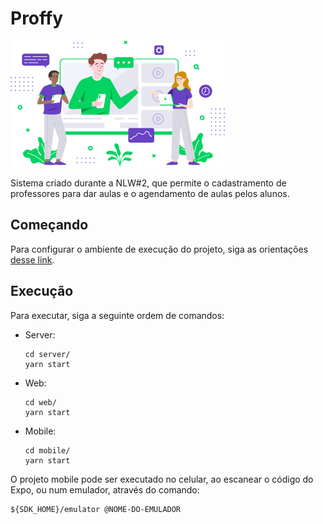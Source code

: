 # Proffy

![logo](mobile/src/assets/images/landing.png)

Sistema criado durante a NLW#2, que permite o cadastramento de professores para dar aulas e o agendamento de aulas pelos alunos.

## Começando

Para configurar o ambiente de execução do projeto, siga as orientações [desse link](https://www.notion.so/Configurando-Ambiente-NLW-98a471ad3cb6448284b8ceed31c45767).

## Execução

Para executar, siga a seguinte ordem de comandos:

- Server:

  ```
  cd server/
  yarn start
  ```

- Web:

  ```
  cd web/
  yarn start
  ```

- Mobile:
  ```
  cd mobile/
  yarn start
  ```

O projeto mobile pode ser executado no celular, ao escanear o código do Expo, ou num emulador, através do comando:

```
${SDK_HOME}/emulator @NOME-DO-EMULADOR
```
